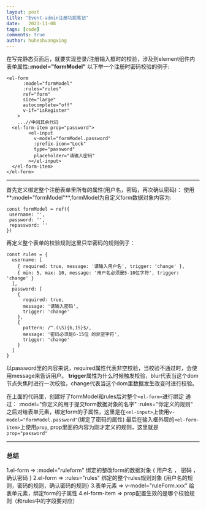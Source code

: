 ```yaml
---
layout: post
title: "Event-admin注册功能笔记"
date:   2023-11-08
tags: [code]
comments: true
author: huheshuangxing
---
```

  在写完静态页面后，就要实现登录/注册输入框时的校验，涉及到element组件内表单属性:**:model="formModel"**
  以下举一个注册时密码校验的例子:
  ```
  <el-form
        :model="formModel"
        :rules="rules"
        ref="form"
        size="large"
        autocomplete="off"
        v-if="isRegister"
      >
      ...//中间其余代码
    <el-form-item prop="password">
          <el-input
            v-model="formModel.password"
            :prefix-icon="Lock"
            type="password"
            placeholder="请输入密码"
          ></el-input>
    </el-form-item>
  </el-form>
```
  ***
 首先定义绑定整个注册表单里所有的属性(用户名，密码，再次确认密码)：
 使用**:model="formModel"**,formModel为自定义form数据对象内容为:
 ```
 const formModel = ref({
  username: '',
  password: '',
  repassword: ''
})
```
再定义整个表单的校验规则这里只举密码的规则例子：
```
const rules = {
  username: [
    { required: true, message: '请输入用户名', trigger: 'change' },
    { min: 5, max: 10, message: '用户名必须是5-10位字符', trigger: 'change' }
  ],
  password: [
    {
      required: true,
      message: '请输入密码',
      trigger: 'change'
    },
    {
      pattern: /^.(\S){6,15}$/,
      message: '密码必须是6-15位 的非空字符',
      trigger: 'change'
    }
  ]
}
```
以password里的内容来说，required属性代表非空校验，当校验不通过时，会使用message来告诉用户。
**trigger**属性为什么时候触发校验，blur代表当这个dom节点失焦时进行一次校验，change代表当这个dom里数据发生改变时进行校验。

在上面的代码里，创建好了formModel和rules后对整个`<el-form>`进行绑定
通过：
        :model="你定义的用于提交form数据对象的名字"
        :rules="你定义的规则"
之后对给表单元素，绑定form的子属性，这里是在`<el-input>`上使用`v-model="formModel.password"`(绑定了密码的属性)
最后在输入框外层的`<el-form-item>`上使用`prop`,
prop里面的内容为刚才定义的规则，这里就是`prop="password"`

---
### 总结
1.el-form => :model="ruleform" 绑定的整改form的数据对象 {    用户名  ，   密码   ，   确认密码  }
2.el-form => :rules="rules"    绑定的整个rules规则对象  {用户名的规则，密码的规则，确认密码的规则} 
3.表单元素 => v-model="ruleForm.xxx"  给表单元素，绑定form的子属性
4.el-form-item => prop配置生效的是哪个校验规则（和rules中的字段要对应）

























